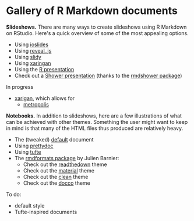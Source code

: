 # Gallery of R Markdown documents

<!--
author: Joss Noirel
layout: page
created: 12-05-2020
updated: 12-05-2020
-->

**Slideshows.** There are many ways to create slideshows using R Markdown on RStudio.
Here's a quick overview of some of the most appealing options.

* Using [ioslides](ioslides)
* Using [reveal_js](reveal_js)
* Using [slidy](slidy)
* Using [xaringan](xaringan)
* Using the [R presentation](R_presentation)
* Check out a [Shower presentation](shower) (thanks to the [rmdshower package](https://github.com/MangoTheCat/rmdshower/))

In progress

* [xarigan](https://github.com/yihui/xaringan), which allows for
    * [metropolis](https://github.com/pat-s/xaringan-metropolis)

**Notebooks.** In addition to slideshows, here are a few illustrations of what can be achieved with other themes. Something the user might want to keep in mind is that many of the HTML files thus produced are relatively heavy.

* The (tweaked) [default](default_tweaked) document
* Using [prettydoc](prettydoc)
* Using [tufte](tufte)
* The [rmdformats package](https://github.com/juba/rmdformats) by Julien Barnier:
    * Check out the [readthedown](rmd_readthedown/rmd_readthedown) theme
    * Check out the [material](rmd_material/rmd_material) theme
    * Check out the [clean](rmd_clean/rmd_clean) theme
    * Check out the [docco](rmd_docco/rmd_docco) theme

To do:

* default style
* Tufte-inspired documents
